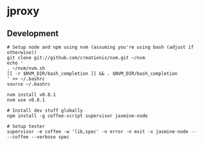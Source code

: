 jproxy
======

Development
-----------

    # Setup node and npm using nvm (assuming you're using bash (adjust if otherwise))
    git clone git://github.com/creationix/nvm.git ~/nvm
    echo '
    . ~/nvm/nvm.sh
    [[ -r $NVM_DIR/bash_completion ]] && . $NVM_DIR/bash_completion
    ' >> ~/.bashrc
    source ~/.bashrc

    nvm install v0.8.1
    nvm use v0.8.1

    # Install dev stuff globally
    npm install -g coffee-script supervisor jasmine-node

    # Setup tester
    supervisor -e coffee -w 'lib,spec' -n error -n exit -x jasmine-node -- --coffee --verbose spec
